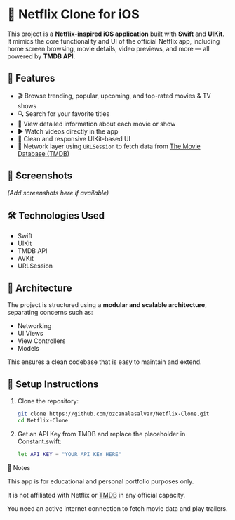 # 📱 Netflix Clone for iOS

This project is a **Netflix-inspired iOS application** built with **Swift** and **UIKit**. It mimics the core functionality and UI of the official Netflix app, including home screen browsing, movie details, video previews, and more — all powered by **TMDB API**.

## 🚀 Features

- 🎬 Browse trending, popular, upcoming, and top-rated movies & TV shows
- 🔍 Search for your favorite titles
- 📝 View detailed information about each movie or show
- ▶️ Watch videos directly in the app
- 📱 Clean and responsive UIKit-based UI
- 📡 Network layer using `URLSession` to fetch data from [The Movie Database (TMDB)](https://www.themoviedb.org/)

## 📸 Screenshots

*(Add screenshots here if available)*

## 🛠 Technologies Used

- Swift
- UIKit
- TMDB API
- AVKit
- URLSession

## 🧱 Architecture

The project is structured using a **modular and scalable architecture**, separating concerns such as:

- Networking
- UI Views
- View Controllers
- Models

This ensures a clean codebase that is easy to maintain and extend.

## 🔧 Setup Instructions

1. Clone the repository:

   ```bash
   git clone https://github.com/ozcanalasalvar/Netflix-Clone.git
   cd Netflix-Clone
   
2. Get an API Key from TMDB and replace the placeholder in Constant.swift:

   ```bash
   let API_KEY = "YOUR_API_KEY_HERE"

📌 Notes

This app is for educational and personal portfolio purposes only.

It is not affiliated with Netflix or [TMDB](https://www.themoviedb.org/) in any official capacity.

You need an active internet connection to fetch movie data and play trailers.
   
